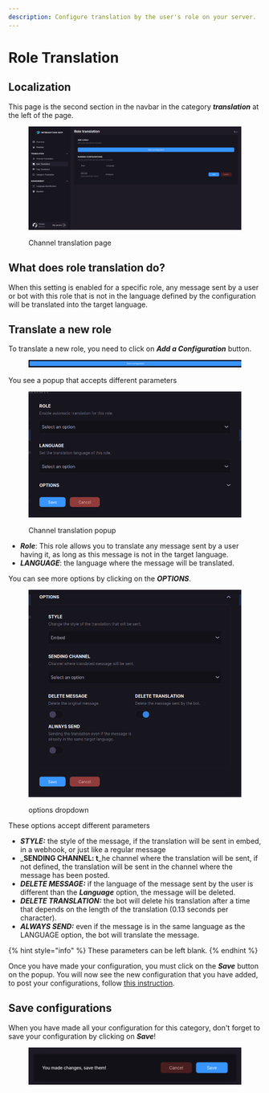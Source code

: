 ```yaml
---
description: Configure translation by the user's role on your server.
---
```


# Role Translation

## Localization

This page is the second section in the navbar in the category _**translation**_ at the left of the page.

<figure><img src="../../.gitbook/assets/image (1).png" alt=""><figcaption><p>Channel translation page</p></figcaption></figure>

## What does role translation do?

When this setting is enabled for a specific role, any message sent by a user or bot with this role that is not in the language defined by the configuration will be translated into the target language.

## Translate a new role

To translate a new role, you need to click on _**Add a Configuration**_ button.

<figure><img src="../../.gitbook/assets/image (56).png" alt=""><figcaption></figcaption></figure>

You see a popup that accepts different parameters

<figure><img src="../../.gitbook/assets/image (4).png" alt=""><figcaption><p>Channel translation popup</p></figcaption></figure>

* _**Role**_: This role allows you to translate any message sent by a user having it, as long as this message is not in the target language.
* _**LANGUAGE**_: the language where the message will be translated.

You can see more options by clicking on the _**OPTIONS**_.&#x20;

<figure><img src="../../.gitbook/assets/image (5).png" alt=""><figcaption><p>options dropdown</p></figcaption></figure>

These options accept different parameters

* _**STYLE:**_ the style of the message, if the translation will be sent in embed, in a webhook, or just like a regular message
* _**SENDING CHANNEL: t**_he channel where the translation will be sent, if not defined, the translation will be sent in the channel where the message has been posted.
* _**DELETE MESSAGE:**_ if the language of the message sent by the user is different than the _**Language**_ option, the message will be deleted.
* _**DELETE TRANSLATION:**_ the bot will delete his translation after a time that depends on the length of the translation (0.13 seconds per character).
* _**ALWAYS SEND:**_ even if the message is in the same language as the LANGUAGE option, the bot will translate the message.

{% hint style="info" %}
These parameters can be left blank.
{% endhint %}

Once you have made your configuration, you must click on the _**Save**_ button on the popup. You will now see the new configuration that you have added, to post your configurations, follow [this instruction](role-translation.md#save-configurations).

## Save configurations

When you have made all your configuration for this category, don't forget to save your configuration by clicking on _**Save**_!

<figure><img src="../../.gitbook/assets/image (59).png" alt=""><figcaption></figcaption></figure>
